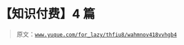 # 【知识付费】4 篇

> 原文：[`www.yuque.com/for_lazy/thfiu8/wahmnov418vvhgb4`](https://www.yuque.com/for_lazy/thfiu8/wahmnov418vvhgb4)




